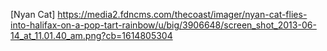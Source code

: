 [Nyan Cat] https://media2.fdncms.com/thecoast/imager/nyan-cat-flies-into-halifax-on-a-pop-tart-rainbow/u/big/3906648/screen_shot_2013-06-14_at_11.01.40_am.png?cb=1614805304
